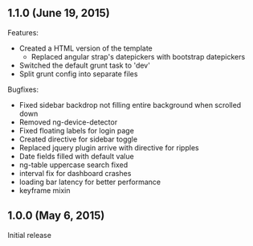 ## 1.1.0 (June 19, 2015)

Features:

  - Created a HTML version of the template
    - Replaced angular strap's datepickers with bootstrap datepickers
  - Switched the default grunt task to 'dev'
  - Split grunt config into separate files

Bugfixes:

  - Fixed sidebar backdrop not filling entire background when scrolled down
  - Removed ng-device-detector
  - Fixed floating labels for login page
  - Created directive for sidebar toggle
  - Replaced jquery plugin arrive with directive for ripples
  - Date fields filled with default value
  - ng-table uppercase search fixed
  - interval fix for dashboard crashes
  - loading bar latency for better performance
  - keyframe mixin

## 1.0.0 (May 6, 2015)

Initial release